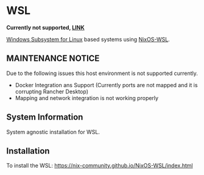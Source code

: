 # WSL

**Currently not supported, [LINK](#maintenance-notice-notice)**

[Windows Subsystem for Linux](https://learn.microsoft.com/en-us/windows/wsl/about) based systems using [NixOS-WSL](https://github.com/nix-community/NixOS-WSL).

## MAINTENANCE NOTICE

Due to the following issues this host environment is not supported currently.

- Docker Integration ans Support (Currently ports are not mapped and it is corrupting Rancher Desktop)
- Mapping and network integration is not working properly

## System Information

System agnostic installation for WSL.

## Installation

To install the WSL: https://nix-community.github.io/NixOS-WSL/index.html
